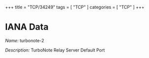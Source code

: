 +++
title = "TCP/34249"
tags = [ "TCP" ]
categories = [ "TCP" ]
+++

# IANA Data

_Name:_ turbonote-2

_Description:_ TurboNote Relay Server Default Port

